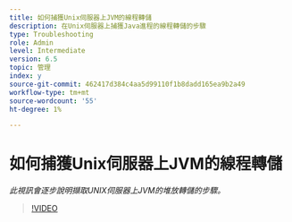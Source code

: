 ```yaml
---
title: 如何捕獲Unix伺服器上JVM的線程轉儲
description: 在Unix伺服器上捕獲Java進程的線程轉儲的步驟
type: Troubleshooting
role: Admin
level: Intermediate
version: 6.5
topic: 管理
index: y
source-git-commit: 462417d384c4aa5d99110f1b8dadd165ea9b2a49
workflow-type: tm+mt
source-wordcount: '55'
ht-degree: 1%

---
```



# 如何捕獲Unix伺服器上JVM的線程轉儲

*此視訊會逐步說明擷取UNIX伺服器上JVM的堆放轉儲的步驟。*

>[!VIDEO](https://video.tv.adobe.com/v/335492?quality=9&learn=on)